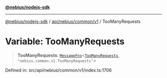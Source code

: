 [**@nebius/nodejs-sdk**](../../../../../README.md)

***

[@nebius/nodejs-sdk](../../../../../README.md) / [api/nebius/common/v1](../README.md) / TooManyRequests

# Variable: TooManyRequests

> **TooManyRequests**: [`MessageFns`](../../../../../runtime/protos/core/interfaces/MessageFns.md)\<[`TooManyRequests`](../interfaces/TooManyRequests.md), `"nebius.common.v1.TooManyRequests"`\>

Defined in: src/api/nebius/common/v1/index.ts:1706
